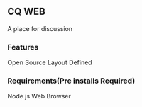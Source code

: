 ## CQ WEB
A place for discussion


### Features
Open Source
Layout Defined

### Requirements(Pre installs Required)
Node js
Web Browser
